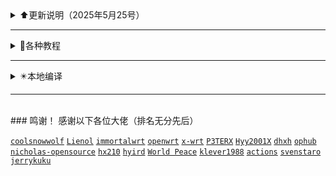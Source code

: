 
<details>
<summary>⬆️更新说明（2025年5月25号）</summary>
 ---
 <br>
  2025年5月25号
 <br>

 1、更换 [清理releases和workflows] 设置方法在这里 https://github.com/danshui-git/delete-releases-workflows

 ---
 <br>
  2025年5月25号
 <br>

 1、更换 [清理releases和workflows] 设置方法在这里 https://github.com/danshui-git/delete-releases-workflows


 ---
 <br>
  2025年5月24号

 1、修复[释放Ubuntu磁盘空间]运行时候有报错的问题，以前用的是 https://github.com/endersonmenezes/free-disk-space 这个作者的源码，我拉取过来修复了一点点东西，修复过后比以前多2~3G空间吧


 ---
 <br>
  2025年5月19号

 1、修复了一些小问题，增加删除缓存功能，如果编译的时候出现奇怪的错误，一般都是【ERROR: target/linux failed to build.】这样的，或者就是缓存弄的，把缓存的[√]去掉，再编译，就会先清理缓存，在编译的时候再次缓存，如果你一直去掉[√]编译，就等于一直不使用缓存


 ---
 <br>
  2025年5月11号

 1、Lienol源码那里删除了几个低版本的luci分支，我在脚本当中也删除了对官方的低版本luci编译，还有删除了天灵的低版本luci的，实在是passwall和ssr-plus更新太快了，4月24号成修复不能编译NaiveProxy问题，现在又不能编译了，如果你们不需要编译这些，你们可以自己加回去编译的


 ---
 <br>
  2025年4月24号

 1、修复了23.05以下不能编译的NaiveProxy问题


 ---
 <br>
  2025年4月23号

 1、把脚本重新整理了一遍，23.05或者以下的版本编译passwall和ssr-plus都强制使用shadowsocks-libev编译了，使用Shadowsocks_Rust因为passwall更新太快，源码跟不上会导致编译失败，23.05以下版本强制去掉NaiveProxy
 
 2、diy-part.sh文件内容有小修改，别直接复制
 
 3、不想用这个仓库编译的话，可以使用 https://github.com/281677160/actions-openwrt 此仓库，原汁原味，啥都没修改过的


 ---
 <br>
  2025年3月30号

 1、去除选择服务器CPU编译的操作，测试了一下，现在可以看到的CPU基本都全是AMD的一个型号了，如果使用了选择服务器CPU编译的话，会一直循环寻找CPU当中，不会进行编译了


 ---
<br>
  2025年3月26号

 1、将《[padavanonly](https://github.com/padavanonly/immortalwrt-mt798x-24.10)》和《[hanwckf](https://github.com/hanwckf/immortalwrt-mt798x)》的仓库整合成Mt798x的了
 
 2、选择hanwckf-21.02分支编译是[hanwckf](https://github.com/hanwckf/immortalwrt-mt798x)作者仓库的openwrt-21.02分支，选择其他分支编译的是[padavanonly](https://github.com/padavanonly/immortalwrt-mt798x-24.10)作者的仓库，均为mtk闭源网卡驱动
 
 3、openwrt-23.05和hanwckf-21.02的【mt7981和mt7986】可以编译机型文件均拉取于[padavanonly](https://github.com/padavanonly/immortalwrt-mt798x-24.10)作者仓库的2410分支，也就是说【mt7981和mt7986】类的机型都同时同步与[padavanonly](https://github.com/padavanonly/immortalwrt-mt798x-24.10)作者的2410分支.

 ---
 <br>
  2025年3月25号

 1、修复个别源码开启 export Enable_IPV6_function="1" 选项编译错误，个别源码编译选择ipv6会缺依赖造成编译错误
 
 2、修复个别源码开启 export Enable_IPV4_function="1"  选项编译错误，个别源码是不能完整清除IPV6来编译的，会造成编译错误
 
 3、修复低版本源码编译出现 WARNING: Makefile 'package/feeds/danshui/v2raya/Makefile' has a dependency on 'kmod-nft-tproxy', which does not exist 错误

 ---
<br>
  2025年3月21号

 修复脚本长期没更新导致的各种问题，增加 https://github.com/padavanonly/immortalwrt-mt798x-24.10 此仓库源码

 ---
<br>
  2024年1月14号

 修复私库不能启动编译和同步更新上游仓库问题，要注意的是如果你把仓库设置成私库，在线更新固件功能是不可以使用的，因为私库是检测不到的，就没办法下载您在私库releases的固件
 
 ---
 <br>
  2023年9月2号

 增加<释放Ubuntu磁盘空间>解决最近因为服务器空间不足而编译失败的问题
 
 ---
 <br>
  2023年6月16号
 
 修复个别源码不能编译N1固件的问题
 
 有些源码的【armvirt】文件夹已经改成了【armsr】，机型文件也跟着改变的，查看源码文件夹在对应源码分支的[target/linux]里面查看，要么有【armvirt】，要么就是【armsr】
 
 以前的机型文件一般为：
 ````
CONFIG_TARGET_armvirt=y
CONFIG_TARGET_armvirt_64=y
CONFIG_TARGET_armvirt_64_Default=y
 ````
 
 现在的机型文件有些改为：
 ````
CONFIG_TARGET_armvirt=y
CONFIG_TARGET_armvirt_64=y
CONFIG_TARGET_armvirt_64_DEVICE_generic=y
 ````
 
 如果源码文件为【armsr】的，机型文件一般为：
 ````
CONFIG_TARGET_armsr=y
CONFIG_TARGET_armsr_armv8=y
CONFIG_TARGET_armsr_armv8_DEVICE_generic=y
 ````
 
 以上机型文件仅供参考，自己在对应源码SSH连接多看吧
 ---
 <br>
 2023年6月11号
 
 1、修改了清理Actions空间操作记录的时间设置方式，以前是按天来计算的，现在是按分钟计算
 
 2、修改了清理发布固件的操作方式，还是按保留个数计算，默认会自动保留【在线更新的云端】和【Amlogic/Rockchip系列打包的rootfs.tar.gz格式固件】，不被清理的，要清理就手动删除一下（6月11号11点，发现BUG，此清理方式，获取数据的时候，只能获取到前面的30个，如果你仓库的发布超过30个，就不能获取到后面的了，再加上如果你保留的个数超过30个的话，那就一直不会清理任何发布，建议超过30个的，现在保留特定需要的，其他都清理完了，然后在以后的使用当中别让发布个数超过30个就能正常使用了）
 
 4、因为要搭配清理发布操作使用，在线更新的云端名称有改变，重新编译的才能使用，以前编译的检测不到了
 
 5、增加了自动删除，因筛选CPU转换服务器而停止的工作流程
 
 ---
<br>
 2023年6月3号
 
 1、每次编译都自动检测一次上游仓库版本，上游有更新的话自动同步上游，同步分小版本和大版本，小版本不会改变您现有机型文件夹，不会改变【diy、files、patches、seed】等文件夹，大版本是直接把上游仓库整个覆盖您现的仓库，不管大小版本更新都会保留备份的，在根目录会多一个【backups】文件夹，里面就是您没更新之前的仓库所有文件，不想要此文件夹的时候直接删除就可以了
 
 2、运行至【检测文件和对比上游版本】此步骤出错，就展开看看是不是同步了上游仓库，还是您仓库缺少了什么文件而停止了
 
 3、diy-part.sh有修改，以前的个别控制都有改过，别拿以前的直接覆盖使用，重新设置一次吧
 
 4、取消了不使用我仓库插件包的选择了，现在必定使用我仓库的插件包，因为我这个仓库是带本地编译的，有这个选择在，要多写很多东西，烦，直接取消
 
 5、现在github删除文件夹都可以直接删除了，所以我以前的删除文件夹操作也取消了，只保留了建立机型文件夹的操作
 
 6、我仓库能编译的源码，对方上游增加或者删除分支，您都可以根据上游自己改变分支号的，比如天灵的源码最近增加了【openwrt-23.05】，您仓库没有的，您可以自己添加上就可以了，或者对方上游删除了什么分支，你编译的时候，拉取源码就会出错，你对应的自己删除该分支号就行了，理论是可以支持所有分支，但是也要该分支可以正常编译才可以的，比如说有些分支太久没更新的，基本的依赖都没改过来，肯定不能编译的，还有些源码增加LUCI编译就出错的
 
 7、修复了，以前在diy-part.sh设置修改我收集的插件包里面的插件名称，修改不了的情况，现在应该随便改了，只要您写的名称准确
 
 8、那些上传网盘之类的，因为此功能的作者没更新仓库源码，基本都失效了，懒的折腾了，我仓库都删除了那些功能了，有懂搞的可以去上传功能的仓库修改修改来用
 
 ---
 <br>
2023年5月13号
 
 1、重新整理了所有源码的插件包，因技术有限，gl-ax1800源码增加不了docker，还有个别源码不能编译ssrplus和passwall的NaiveProxy，个别源码的vssr和istore可以编译成功，但是不能用，还有没有其他插件也存在此问题，等你们测试了
 
 2、gl-ax1800源码的固件不能直接进行转换成Xwrt的固件，安装的时候会出错，然后卡死了，如果你用的是gl-ax1800源码编译的固件要注意，想用Xwrt的固件的固件，就先随便把gl-ax1800源码编译的固件安装成其他任意作者的固件再安装Xwrt的固件
 
 3、把所有源码的主题插件都整理了一遍，因为有些主题太老了，支持不了好多现在新的插件，那些新插件名称在主题错位的还没啥，反正还能看到，能设置，很多主题直接是不显示该插件的存在，或者好多主题名字不一样，其实都是大同小异的主题，所以我那些主题干掉了。（18.06LUCI的主题比较好用的有 luci-theme-argon，luci-theme-design，luci-theme-opentopd，luci-theme-kucat，19.07之后的主题基本没几个可以选了，感谢这些主题作者的辛苦付出）
 
 4、不管源码里面有没有luci-theme-argon,我都替换成jerrykuku大佬的luci-theme-argon主题了
 
 5、自定义设置里面的（export Enable_IPV6_function="0"）、（export Enable_IPV4_function="0"）和（export Create_Ipv6_Lan="0"）只能三选一的开启，如果你都同时开启的话，只会选择启用（export Enable_IPV6_function="1"）
 
 6、每次安装固件完毕，就是跑完码后，该运行的运行，该咋滴咋滴，全部搞定后就会进行重启，跑完码后，如果你使用页面后台进入固件是可以的，但是进入后因为相隔几十秒后(全部东西运行完毕大概是20-30秒,东西多的话时间要增加一点点)会进行重启，所以有些人进入后，修改了东西，没保存设置，因为才几十秒，很快就过去了，来不及按保存，然后造成你以为你设置了东西，但是过一会发现又没设置的情况，因为你没按保存，固件就重启了，应该要等重启后再来慢慢设置，如果请大家发现这个问题的时候莫慌

---
<br>
2023年4月22号

1、把autobuild仓库合拼到了这里了，以前拉autobuild仓库的应该都不可以用了，请重新拉取这个仓库吧，以前老的build-actions仓库也要重新拉取新的build-actions仓库使用（请不要继续拉取autobuild仓库使用，这个是我个人使用仓库）
 
2、编译教程全修改一遍了，看教程还不能启动编译的话，我只能说多看几次吧

3、增加了编译源码的选择，同作者源码的源码分支之间可以自由切换编译（每个作者源码的可支持选择什么分支，在settings.ini文件有写明）

4、晶晨系列固件不限制一个源码，理论上可以编译出rootfs.tar.gz包的，应该都可以打包使用，比较常用的有（天灵的openwrt-21.02分支、大雕的master分支、官方的master分支），固件编译跟打包分2次进行，这样免除了打包空间不足，或者编译+打包时间不足的问题，已经编译出了的rootfs.tar.gz可以使用手动启动打包程序，进行多次打包操作。（更新了amlogic和rockchip固件打包设置教程）
 
5、luci-app-oscam插件，云编译，编译不成功，云编译的时候切莫选择此插件，本地编译倒是可以编译成功。
 
6、大雕源码，有些机型编译增加mac80211驱动的时候会编译错误的，如果出现这个情况，自己带上日志找源码作者处理
 
7、我编译仓库里，增加大雕源码【gl-ax1800】分支选择，不是他 https://github.com/coolsnowwolf/lede 源码的分支，是他另外一个仓库 https://github.com/coolsnowwolf/openwrt-gl-ax1800 的源码，看他意思是专门给gl-ax1800路由器准备的，我看了下，也测试了一下，其实就是一个4.14内核的源码，有需要这个内核的朋友，也可以使用这个分支编译

</details>

---

<details>
<summary>🔎各种教程</summary>
<br><br>

《[github actions编译教程](https://github.com/danshui-git/shuoming#%E7%BC%96%E8%AF%91%E6%95%99%E7%A8%8B)》

《[Amlogic、Rockchip系列固件打包设置教程](https://github.com/danshui-git/shuoming/blob/master/Amlogic.md)》

《[在线更新固件插件说明](https://github.com/danshui-git/shuoming/blob/master/%E5%AE%9A%E6%97%B6%E6%9B%B4%E6%96%B0%E6%8F%92%E4%BB%B6.md)》

<br />
</details>

---

<details>
<summary>✴️本地编译</summary>
<br><br>

《[本地Ubuntu一键编译OpenWrt固件](https://github.com/281677160/bendi)》

<br />
</details>

---
<br>
 ### 鸣谢！
 感谢以下各位大佬（排名无分先后）<br />
 
 [`coolsnowwolf`](https://github.com/coolsnowwolf/lede)
 [`Lienol`](https://github.com/Lienol/openwrt)
 [`immortalwrt`](https://github.com/immortalwrt/immortalwrt)
 [`openwrt`](https://github.com/openwrt/openwrt)
 [`x-wrt`](https://github.com/x-wrt/x-wrt)
 [`P3TERX`](https://github.com/P3TERX/Actions-OpenWrt)
 [`Hyy2001X`](https://github.com/Hyy2001X/AutoBuild-Actions-Template)
 [`dhxh`](https://github.com/dhxh/Openwrt-Build)
 [`ophub`](https://github.com/ophub/amlogic-s9xxx-openwrt)
 [`nicholas-opensource`](https://github.com/nicholas-opensource/OpenWrt-Autobuild)
 [`hx210`](https://github.com/hx210/Actions-OpenWrt)
 [`hyird`](https://github.com/hyird/EasyTier)
 [`World Peace`](#/README.md)
 [`klever1988`](https://github.com/klever1988/cachewrtbuild)
 [`actions`](https://github.com/actions/upload-artifact)
 [`svenstaro`](https://github.com/svenstaro/upload-release-action)
 [`jerrykuku`](https://github.com/jerrykuku/luci-theme-argon)
